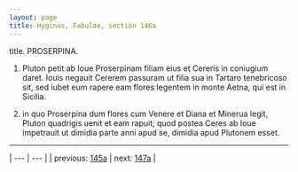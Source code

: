 ```yaml
---
layout: page
title: Hyginus, Fabulae, section 146a
---
```


title. PROSERPINA.



1. Pluton petit ab Ioue Proserpinam filiam eius et Cereris in coniugium daret. Iouis negauit Cererem passuram ut filia sua in Tartaro tenebricoso sit, sed iubet eum rapere eam flores legentem in monte Aetna, qui est in Sicilia.



2. in quo Proserpina dum flores cum Venere et Diana et Minerua legit, Pluton quadrigis uenit et eam rapuit; quod postea Ceres ab Ioue impetrauit ut dimidia parte anni apud se, dimidia apud Plutonem esset.



---

| --- | --- |
| previous: [145a](../145a/) | next: [147a](../147a/) |